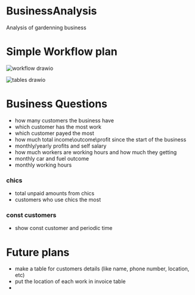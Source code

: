 # BusinessAnalysis
Analysis of gardenning business 

# Simple Workflow plan
![workflow drawio](https://github.com/AyalSwaid/BusinessAnalysis/assets/57876635/3fd0c776-1b02-4375-a050-cd2549c22228)

![tables drawio](https://github.com/AyalSwaid/BusinessAnalysis/assets/57876635/b744e227-4d6d-4bba-b66c-b50d2d04764a)

# Business Questions
- how many customers the business have
- which customer has the most work
- which customer payed the most
- how much total income\outcome\profit since the start of the business
- monthly/yearly profits and self salary
- how much workers are working hours and how much they getting
- monthly car and fuel outcome
- monthly working hours

### chics
- total unpaid amounts from chics
- customers who use chics the most 

### const customers
- show const customer and periodic time


# Future plans
- make a table for customers details (like name, phone number, location, etc)
- put the location of each work in invoice table
- 
